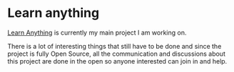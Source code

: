 # Learn anything
[Learn Anything](https://learn-anything.xyz/) is currently my main project I am working on.

There is a lot of interesting things that still have to be done and since the project is fully Open Source, all the communication and discussions about this project are done in the open so anyone interested can join in and help.
